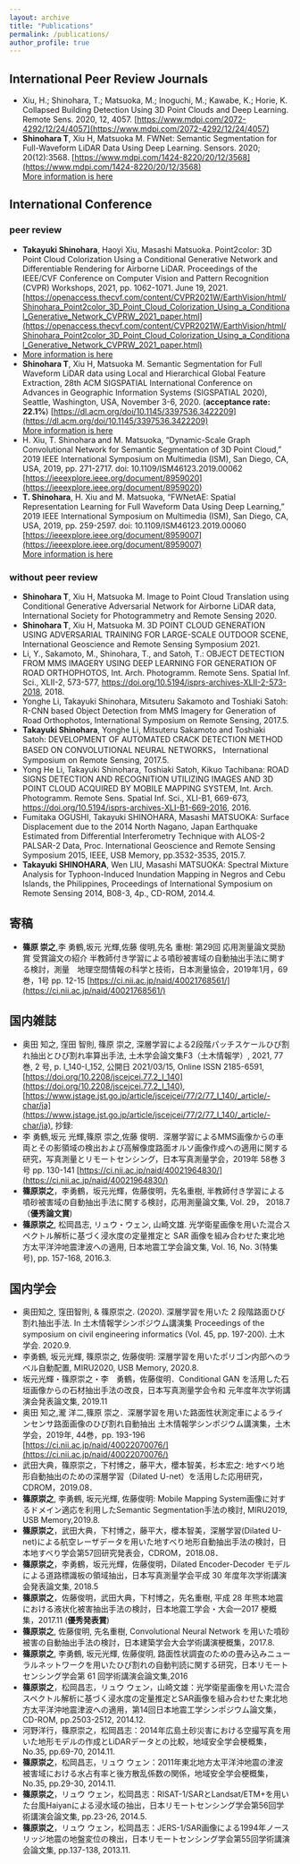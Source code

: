 ```yaml
---
layout: archive
title: "Publications"
permalink: /publications/
author_profile: true
---
```

 
## International Peer Review Journals
* Xiu, H.; Shinohara, T.; Matsuoka, M.; Inoguchi, M.; Kawabe, K.; Horie, K. Collapsed Building Detection Using 3D Point Clouds and Deep Learning. Remote Sens. 2020, 12, 4057. [https://www.mdpi.com/2072-4292/12/24/4057](https://www.mdpi.com/2072-4292/12/24/4057)  
* __Shinohara T__, Xiu H, Matsuoka M. FWNet: Semantic Segmentation for Full-Waveform LiDAR Data Using Deep Learning. Sensors. 2020; 20(12):3568. [https://www.mdpi.com/1424-8220/20/12/3568](https://www.mdpi.com/1424-8220/20/12/3568)   
[More information is here](https://shnhrtkyk.github.io/publication/2020-06-24-paper-title-number-2)
 
 

## International Conference 
### peer review
*  __Takayuki Shinohara__, Haoyi Xiu, Masashi Matsuoka. Point2color: 3D Point Cloud Colorization Using a Conditional Generative Network and Differentiable Rendering for Airborne LiDAR. Proceedings of the IEEE/CVF Conference on Computer Vision and Pattern Recognition (CVPR) Workshops, 2021, pp. 1062-1071. June 19, 2021. [https://openaccess.thecvf.com/content/CVPR2021W/EarthVision/html/Shinohara_Point2color_3D_Point_Cloud_Colorization_Using_a_Conditional_Generative_Network_CVPRW_2021_paper.html](https://openaccess.thecvf.com/content/CVPR2021W/EarthVision/html/Shinohara_Point2color_3D_Point_Cloud_Colorization_Using_a_Conditional_Generative_Network_CVPRW_2021_paper.html)
*  [More information is here](https://shnhrtkyk.github.io/publication/2021-06-19-paper-title-number-5)
*  __Shinohara T__, Xiu H, Matsuoka M. Semantic Segmentation for Full Waveform LiDAR data using Local and Hierarchical Global Feature Extraction, 28th ACM SIGSPATIAL International Conference on Advances in Geographic Information Systems (SIGSPATIAL 2020), Seattle, Washington, USA, November 3-6, 2020. (__acceptance rate: 22.1%__) [https://dl.acm.org/doi/10.1145/3397536.3422209](https://dl.acm.org/doi/10.1145/3397536.3422209)  
[More information is here](https://shnhrtkyk.github.io/publication/2020-11-06-paper-title-number-3)
* H. Xiu, T. Shinohara and M. Matsuoka, “Dynamic-Scale Graph Convolutional Network for Semantic Segmentation of 3D Point Cloud,” 2019 IEEE International Symposium on Multimedia (ISM), San Diego, CA, USA, 2019, pp. 271-2717.
doi: 10.1109/ISM46123.2019.00062 [https://ieeexplore.ieee.org/document/8959020](https://ieeexplore.ieee.org/document/8959020)
* __T. Shinohara__, H. Xiu and M. Matsuoka, “FWNetAE: Spatial Representation Learning for Full Waveform Data Using Deep Learning,” 2019 IEEE International Symposium on Multimedia (ISM), San Diego, CA, USA, 2019, pp. 259-2597.
doi: 10.1109/ISM46123.2019.00060 [https://ieeexplore.ieee.org/document/8959007](https://ieeexplore.ieee.org/document/8959007)  
[More information is here](https://shnhrtkyk.github.io/publication/2019-12-09-paper-title-number-1)


### without peer review
*  __Shinohara T__, Xiu H, Matsuoka M. Image to Point Cloud Translation using Conditional Generative Adversarial Network for Airborne LiDAR data, International Society for Photogrammetry and Remote Sensing 2020.
*  __Shinohara T__, Xiu H, Matsuoka M. 3D POINT CLOUD GENERATION USING ADVERSARIAL TRAINING FOR LARGE-SCALE OUTDOOR SCENE, International Geoscience and Remote Sensing Symposium 2021.
* Li, Y., Sakamoto, M., Shinohara, T., and Satoh, T.: OBJECT DETECTION FROM MMS IMAGERY USING DEEP LEARNING FOR GENERATION OF ROAD ORTHOPHOTOS, Int. Arch. Photogramm. Remote Sens. Spatial Inf. Sci., XLII-2, 573-577, https://doi.org/10.5194/isprs-archives-XLII-2-573-2018, 2018.
* Yonghe Li, Takayuki Shinohara, Mitsuteru Sakamoto and Toshiaki Satoh: R-CNN based Object Detection from MMS Imagery for Generation of Road Orthophotos, International Symposium on Remote Sensing, 2017.5.
* __Takayuki Shinohara__, Yonghe Li, Mitsuteru Sakamoto and Toshiaki Satoh: DEVELOPMENT OF AUTOMATED CRACK DETECTION METHOD BASED ON CONVOLUTIONAL NEURAL NETWORKS， International Symposium on Remote Sensing, 2017.5.
* Yong He Li, Takayuki Shinohara, Toshiaki Satoh, Kikuo Tachibana: ROAD SIGNS DETECTION AND RECOGNITION UTILIZING IMAGES AND 3D POINT CLOUD ACQUIRED BY MOBILE MAPPING SYSTEM, Int. Arch. Photogramm. Remote Sens. Spatial Inf. Sci., XLI-B1, 669-673, https://doi.org/10.5194/isprs-archives-XLI-B1-669-2016, 2016.
* Fumitaka OGUSHI, Takayuki SHINOHARA, Masashi MATSUOKA: Surface Displacement due to the 2014 North Nagano, Japan Earthquake Estimated from Differential Interferometry Technique with ALOS-2 PALSAR-2 Data, Proc. International Geoscience and Remote Sensing Symposium 2015, IEEE, USB Memory, pp.3532-3535, 2015.7.
* __Takayuki SHINOHARA__, Wen LIU, Masashi MATSUOKA: Spectral Mixture Analysis for Typhoon-Induced Inundation Mapping in Negros and Cebu Islands, the Philippines, Proceedings of International Symposium on Remote Sensing 2014, B08-3, 4p., CD-ROM, 2014.4.



## 寄稿
* __篠原 崇之__,李 勇鶴,坂元 光輝,佐藤 俊明,先名 重樹: 第29回 応用測量論文奨励賞 受賞論文の紹介 半教師付き学習による噴砂被害域の自動抽出手法に関する検討，測量　地理空間情報の科学と技術，日本測量協会，2019年1月，69巻，1号	 pp. 12-15	[https://ci.nii.ac.jp/naid/40021768561/](https://ci.nii.ac.jp/naid/40021768561/)	


## 国内雑誌
* 奥田 知之, 窪田 智則, 篠原 崇之, 深層学習による2段階パッチスケールひび割れ抽出とひび割れ率算出手法, 土木学会論文集F3（土木情報学）, 2021, 77 巻, 2 号, p. I_140-I_152, 公開日 2021/03/15, Online ISSN 2185-6591, [https://doi.org/10.2208/jscejcei.77.2_I_140](https://doi.org/10.2208/jscejcei.77.2_I_140), [https://www.jstage.jst.go.jp/article/jscejcei/77/2/77_I_140/_article/-char/ja](https://www.jstage.jst.go.jp/article/jscejcei/77/2/77_I_140/_article/-char/ja), 抄録:
* 李 勇鶴,坂元 光輝,篠原 崇之,佐藤 俊明．深層学習によるMMS画像からの車両とその影領域の検出および高解像度路面オルソ画像作成への適用に関する研究，写真測量とリモートセンシング，日本写真測量学会，2019年	58巻 3号 pp. 130-141	[https://ci.nii.ac.jp/naid/40021964830/](https://ci.nii.ac.jp/naid/40021964830/)
* __篠原崇之__，李勇鶴，坂元光輝，佐藤俊明，先名重樹, 半教師付き学習による噴砂被害域の自動抽出手法に関する検討，応用測量論文集, Vol. 29， 2018.7　（__優秀論文賞__) 
* __篠原崇之__, 松岡昌志, リュウ・ウェン, 山崎文雄. 光学衛星画像を用いた混合スペクトル解析に基づく浸水度の定量推定と SAR 画像を組み合わせた東北地方太平洋沖地震津波への適用, 日本地震工学会論文集, Vol. 16, No. 3(特集号), pp. 157-168, 2016.3. 


## 国内学会
* 奥田知之, 窪田智則, & 篠原崇之. (2020). 深層学習を用いた 2 段階路面ひび割れ抽出手法. In 土木情報学シンポジウム講演集 Proceedings of the symposium on civil engineering informatics (Vol. 45, pp. 197-200). 土木学会. 2020.9.
* 李勇鶴, 坂元光輝, 篠原崇之, 佐藤俊明:  深層学習を用いたポリゴン内部へのラベル自動配置, MIRU2020, USB Memory, 2020.8.
* 坂元光輝・篠原崇之・李　勇鶴，佐藤俊明．Conditional GAN を活用した石垣画像からの石材抽出手法の改良，日本写真測量学会令和 元年度年次学術講演会発表論文集, 2019.11
* 奥田 知之,瀧 洋二,篠原 崇之．深層学習を用いた路面性状測定車によるラインセンサ路面画像のひび割れ自動抽出	土木情報学シンポジウム講演集，土木学会，2019年, 44巻，pp. 193-196	[https://ci.nii.ac.jp/naid/40022070076/](https://ci.nii.ac.jp/naid/40022070076/)	
* 武田大典，篠原崇之，下村博之，藤平大，櫻本智美，杉本宏之: 地すべり地形自動抽出のための深層学習（Dilated U-net）を活用した応用研究，CDROM，2019.08．
* __篠原崇之__, 李勇鶴, 坂元光輝, 佐藤俊明: Mobile Mapping System画像に対するドメイン適応を利用したSemantic Segmentation手法の検討, MIRU2019, USB Memory,2019.8.
* __篠原崇之__，武田大典，下村博之，藤平大，櫻本智美，深層学習(Dilated U-net)による航空レーザデータを用いた地すべり地形自動抽出手法の検討，日本地すべり学会第57回研究発表会，CDROM，2018.08．
* __篠原崇之__，李勇鶴，坂元光輝，佐藤俊明，Dilated Encoder-Decoder モデルによる道路標識板の領域抽出，日本写真測量学会平成 30 年度年次学術講演会発表論文集, 2018.5
* __篠原崇之__，佐藤俊明，武田大典，下村博之，先名重樹, 平成 28 年熊本地震における液状化被害抽出手法の検討，日本地震工学会・大会—2017 梗概集，2017.11 (__優秀発表賞__) 
* __篠原崇之__, 佐藤俊明, 先名重樹, Convolutional Neural Network を用いた噴砂被害の自動抽出手法の検討，日本建築学会大会学術講演梗概集，2017.8. 
* __篠原崇之__, 李勇鶴, 坂元光輝, 佐藤俊明, 路面性状調査のための畳み込みニューラルネットワークを用いたひび割れの自動判読に関する研究，日本リモートセンシング学会第 61 回学術講演会論文集,2016 
* __篠原崇之__，松岡昌志，リュウ ウェン，山崎文雄：光学衛星画像を用いた混合スペクトル解析に基づく浸水度の定量推定とSAR画像を組み合わせた東北地方太平洋沖地震津波への適用，第14回日本地震工学シンポジウム論文集，CD-ROM, pp.2503-2512, 2014.12.
* 河野洋行，篠原崇之，松岡昌志：2014年広島土砂災害における空撮写真を用いた地形モデルの作成とLiDARデータとの比較，地域安全学会梗概集，No.35, pp.69-70, 2014.11.
* __篠原崇之__，松岡昌志，リュウ ウェン：2011年東北地方太平洋沖地震の津波被害域における水占有率と後方散乱係数の関係，地域安全学会梗概集，No.35, pp.29-30, 2014.11.
* __篠原崇之__，リュウ ウェン，松岡昌志：RISAT-1/SARとLandsat/ETM+を用いた台風Haiyanによる浸水域の抽出，日本リモートセンシング学会第56回学術講演会論文集, pp.23-26, 2014.5.
* __篠原崇之__，リュウ ウェン，松岡昌志：JERS-1/SAR画像による1994年ノースリッジ地震の地盤変位の検出，日本リモートセンシング学会第55回学術講演会論文集, pp.137-138, 2013.11.






